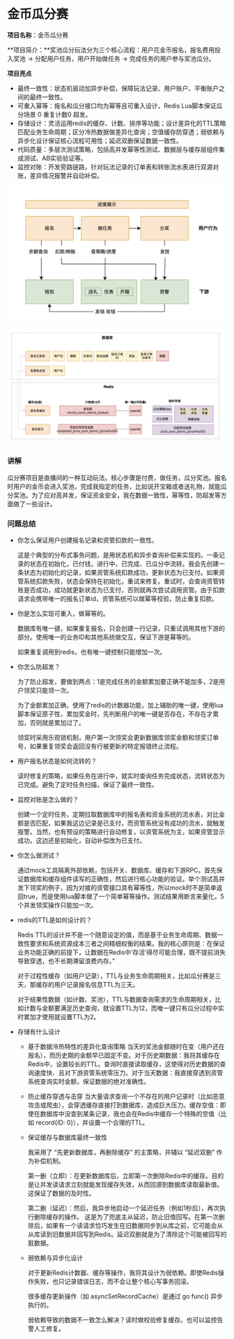 # 金币瓜分赛

**项目名称**：金币瓜分赛

**项目简介：**奖池瓜分玩法分为三个核心流程：用户花金币报名，报名费用投入奖池 -> 分配用户任务，用户开始做任务 -> 完成任务的用户参与奖池瓜分。

**项目亮点**
* 最终一致性：状态机驱动加异步补偿，保障玩法记录、用户账户、平衡账户之间的最终一致性。
* 可重入幂等：报名和瓜分接口均为幂等且可重入设计，Redis Lua脚本保证瓜分场景 0 重复计数0 超发。
* 存储设计：灵活运用redis的缓存、计数、排序等功能；设计差异化的TTL策略匹配业务生命周期；区分冷热数据做差异化查询；空值缓存防穿透；弱依赖与异步化设计保证核心流程可用性；延迟双删保证数据一致性。
* 代码质量：多层次测试策略，包括高并发幂等性测试、数据层与缓存层组件集成测试、AB实验验证等。
* 监控对账：开发旁路链路，针对玩法记录的订单表和转账流水表进行双源对账，差异情况报警并自动补偿。

![image-20250909205630064](../../assets/img/image-20250909205630064.png)

![image-20250909205741509](../../assets/img/image-20250909205741509.png)

### 讲解

瓜分赛项目是直播间的一种互动玩法。核心步骤是付费，做任务，瓜分奖池。报名时用户的金币会进入奖池，完成我指定的任务，比如说开宝箱或者送礼物，就能瓜分奖池。为了应对高并发，保证资金安全，我在数据一致性，幂等性，防超发等方面做了一些设计。

### 问题总结

- 你怎么保证用户创建报名记录和资管扣款的一致性。

  这是个典型的分布式事务问题，是用状态机和异步查询补偿来实现的。一条记录的状态在初始化，已付钱，进行中，已完成、已瓜分中流转。我会先创建一条状态为初始化的记录，如果资管系统扣款成功，更新状态为已支付。如果资管系统扣款失败，状态会保持在初始化，重试来修复。重试时，会查询资管转账是否成功，成功就更新状态为已支付，否则就再次尝试调用资管。由于扣款请求会携带唯一的报名订单id，资管系统可以做幂等校验，防止重复扣款。 

- 你是怎么实现可重入，做幂等的。

  数据库有唯一键，如果重复报名，只会创建一行记录，只重试调用其他下游的部分。使用唯一的业务ID和其他系统做交互，保证下游是幂等的。

  如果重复调用到redis，也有唯一键控制只能增加一次。

- 你怎么防超发？

  为了防止超发，要做到两点：1是完成任务的金额累加要正确不能加多，2是用户领奖只能领一次。

  为了金额累加正确，使用了redis的计数器功能，加上辅助的唯一键，使用lua脚本保证原子性，累加奖金时，先判断用户的唯一键是否存在，不存在才累加，否则就是累加过了。

  领奖时采用乐观锁机制，用户第一次领奖会更新数据库领奖金额和领奖订单号，如果重复领奖会返回没有行被更新的特定报错终止流程。

- 用户报名状态是如何流转的？

  读时修复的策略，如果任务在进行中，就实时查询任务完成状态，流转状态为已完成。避免了定时任务扫描，保证了最终一致性。

- 监控对账是怎么做的？

  创建一个定时任务，定期拉取数据库中的报名表和资金系统的流水表，对比金额是否匹配，如果我这边记录是已支付，而资管系统没有成功的流水，就触发报警。当然，也有预设的策略进行自动修复，以资管系统为主，如果资管显示成功，这边还是初始化，自动补偿改为已支付。

- 你怎么做测试？

  通过mock工具隔离外部依赖，包括开关、数据库、缓存和下游RPC。首先保证数据库和缓存组件读写的正确性，然后进行核心功能的验证。举个测试高并发下领奖的例子，因为对接的资管接口具有幂等性，所以mock时不是简单返回true，而是使用lua脚本做了一个简单幂等操作。测试结果用断言来量化，5个并发领奖操作只能加一次。

- redis的TTL是如何设计的？

  Redis TTL的设计并不是一个随意设定的值，而是基于业务生命周期、数据一致性要求和系统资源成本三者之间精细权衡的结果。我的核心原则是：在保证业务功能正确的前提下，让数据在Redis中‘存活’得尽可能合理，既不提前消失导致穿透，也不长期滞留浪费内存。”

  对于过程性缓存（如用户记录），TTL与业务生命周期相关，比如瓜分赛是三天，那缓存的用户记录报名信息TTL为三天。

  对于结果性数据（如计数、奖池），TTL与数据查询需求的生命周期相关，比如计数与金额要满足历史查询，就设置TTL为12，而唯一键只有瓜分过程中实时累加才使用就设置TTL为2。

- 存储有什么设计

    - 基于数据冷热特性的差异化查询策略
      当天的奖池金额随时在变（用户还在报名），而历史期的金额早已固定不变。对于历史期数据：我将其缓存在Redis中，设置较长的TTL。查询时直接读取缓存，这使得对历史数据的查询速度快、且对下游资管系统零压力。对于当天数据：我直接穿透到资管系统查询实时金额，保证数据的绝对准确性。

    - 防止缓存穿透与击穿
      当大量请求查询一个不存在的用户记录时（比如恶意攻击或爬虫），会穿透缓存直接打到数据库，造成巨大压力。缓存空值：即使在数据库中没查到某条记录，我也会在Redis中缓存一个特殊的空值（比如 record{ID: 0}），并设置一个合理的TTL。

    - 保证缓存与数据库最终一致性

      我采用了 “先更新数据库，再删除缓存” 的主策略，并辅以 “延迟双删” 作为补偿机制。

      第一删（立即）：在更新数据库后，立即第一次删除Redis中的缓存。目的是让并发读请求立刻就能发现缓存失效，从而回源到数据库读取最新值。这保证了数据的及时性。

      第二删（延迟）：然后，我异步地启动一个延迟任务（例如1秒后），再次执行删除缓存的操作。 这是为了兜底主从延迟，防止旧值回写。在第一次删除后，如果有一个读请求恰巧发生在旧数据同步到从库之前，它可能会从从库读到旧数据并回写到Redis。延迟双删就是为了清除这个可能被回写的脏数据。

    - 弱依赖与异步化设计

      对于更新Redis计数器、缓存等操作，我将其设计为弱依赖。即使Redis操作失败，也只记录错误日志，而不会让整个核心写事务回滚。

      很多缓存更新操作（如 asyncSetRecordCache）是通过 go func() 异步执行的。

      弱依赖导致的数据不一致怎么解决？读时做校验修复缓存。也可以监控告警人工修复。